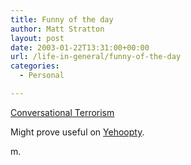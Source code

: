 ```yaml
---
title: Funny of the day
author: Matt Stratton
layout: post
date: 2003-01-22T13:31:00+00:00
url: /life-in-general/funny-of-the-day
categories:
  - Personal

---
```

[Conversational Terrorism][1]

Might prove useful on [Yehoopty][2].

m.

 [1]: http://www.proft.org/tips/conv-terror.html
 [2]: http://www.yehoodi.com